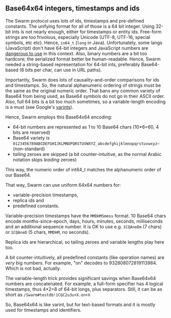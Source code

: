 ## Base64x64 integers, timestamps and ids

The Swarm protocol uses lots of ids, timestamps and pre-defined constants.
The unifying format for all of those is a 64 bit integer.
Using 32-bit ints is not nearly enough, either for timestamps or entity ids.
Free-form strings are too frivolous, especially Unicode (UTF-8, UTF-16, special symbols, etc etc).
Hence, `in64_t` (`long` in Java).
Unfortunately, some langs (JavaScript) don't have 64-bit integers and JavaScript numbers are [dangerous to use][snowflake] in this context.
Also, binary numbers are a bit too hardcore; the serialized format better be human-readable.
Hence, Swarm needed a string-based representation for 64-bit ints, preferably Base64-based (6 bits per char, can use in URL paths).

Importantly, Swarm does lots of causality-and-order comparisons for ids and timestamps.
So, the natural alphanumeric ordering of strings must be the same as the original numeric order.
That bans any common variety of Base64 from being used, as Base64 symbols do not go in their ASCII order.
Also, full 64 bits is a bit too much sometimes, so a variable-length encoding is a must (see Google's [varints][varint]).

Hence, Swarm employs this Base64x64 encoding:
* 64-bit numbers are represented as 1 to 10 Base64 chars (10*6=60, 4 bits are reserved)
* Base64 variety is `0123456789ABCDEFGHIJKLMNOPQRSTUVWXYZ_abcdefghijklmnopqrstuvwxyz~` (non-standard)
* *tailing* zeroes are skipped (a bit counter-intuitive, as the normal Arabic notation skips *leading* zeroes)

This way, the numeric order of int64_t matches the alphanumeric order of our Base64.

That way, Swarm can use uniform 64x64 numbers for:
* variable-precision timestamps,
* replica ids and
* predefined constants.

Variable-precision timestamps have the `MMDHMSmmss` format.
10 Base64 chars encode months-since-epoch, days, hours, minutes, seconds, milliseconds and an additional sequence number.
It is OK to use e.g. `1CQAneDm` (7 chars) or `1CQAneD` (5 chars, `MMDHM`, no seconds).

Replica ids are hierarchical, so tailing zeroes and variable lengths play here too.

A bit counter-intuitively, all predefined constants (like operation names) are *very* big numbers.
For example, "on" decodes to 932808072819113984. Which is not bad, actually.

The variable-length trick provides significant savings when Base64x64 numbers are concatenated.
For example, a full-form specifier has 4 logical timestamps, thus 4*2=8 of 64-bit longs, plus separators.
Still, it can be as short as `/Swarm#testdb!1CQC2u3u+X.on+X`

So, Base64x64 is like varint, but for text-based formats and it is mostly used for timestamps and identifiers.

[varint]: https://developers.google.com/protocol-buffers/docs/encoding#varints
[snowflake]: https://dev.twitter.com/overview/api/twitter-ids-json-and-snowflake
